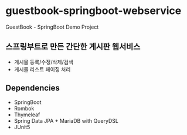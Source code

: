 # guestbook-springboot-webservice
GuestBook - SpringBoot Demo Project

## 스프링부트로 만든 간단한 게시판 웹서비스

- 게시물 등록/수정/삭제/검색
- 게시물 리스트 페이징 처리

## Dependencies
- SpringBoot
- Rombok
- Thymeleaf
- Spring Data JPA + MariaDB with QueryDSL
- JUnit5
